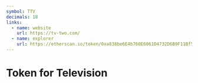 ```yaml
---
symbol: TTV
decimals: 18
links:
  - name: website
    url: https://tv-two.com/
  - name: explorer
    url: https://etherscan.io/token/0xa838be6E4b760E6061D4732D6B9F11Bf578f9A76
---
```


# Token for Television
